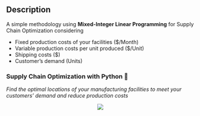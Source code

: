 ## Description
A simple methodology using <b>Mixed-Integer Linear Programming</b> for Supply Chain Optimization considering
- Fixed production costs of your facilities ($/Month)
- Variable production costs per unit produced ($/Unit)
- Shipping costs ($)
- Customer’s demand (Units)

### Supply Chain Optimization with Python 👷
*Find the optimal locations of your manufacturing facilities to meet your customers’ demand and reduce production costs*
<p align="center">
  <img align="center" src="https://miro.medium.com/max/1280/1*haKSsgOaPd_oON5IlyAkIg.png">
</p>


